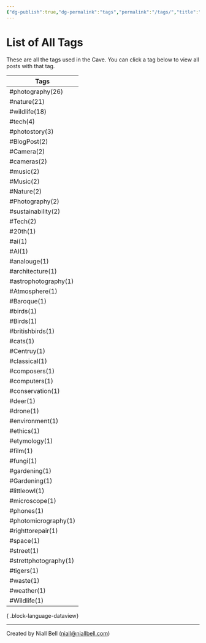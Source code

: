 ```yaml
---
{"dg-publish":true,"dg-permalink":"tags","permalink":"/tags/","title":"List of All Tags","hide":true,"noteIcon":null,"created":"2024-04-16T00:05:40.920+01:00","updated":"2024-04-16T00:07:18.935+01:00"}
---
```


# List of All Tags

These are all the tags used in the Cave. You can click a tag below to view all posts with that tag.

| Tags                  |
| --------------------- |
| #photography(26)      |
| #nature(21)           |
| #wildlife(18)         |
| #tech(4)              |
| #photostory(3)        |
| #BlogPost(2)          |
| #Camera(2)            |
| #cameras(2)           |
| #music(2)             |
| #Music(2)             |
| #Nature(2)            |
| #Photography(2)       |
| #sustainability(2)    |
| #Tech(2)              |
| #20th(1)              |
| #ai(1)                |
| #AI(1)                |
| #analouge(1)          |
| #architecture(1)      |
| #astrophotography(1)  |
| #Atmosphere(1)        |
| #Baroque(1)           |
| #birds(1)             |
| #Birds(1)             |
| #britishbirds(1)      |
| #cats(1)              |
| #Centruy(1)           |
| #classical(1)         |
| #composers(1)         |
| #computers(1)         |
| #conservation(1)      |
| #deer(1)              |
| #drone(1)             |
| #environment(1)       |
| #ethics(1)            |
| #etymology(1)         |
| #film(1)              |
| #fungi(1)             |
| #gardening(1)         |
| #Gardening(1)         |
| #littleowl(1)         |
| #microscope(1)        |
| #phones(1)            |
| #photomicrography(1)  |
| #righttorepair(1)     |
| #space(1)             |
| #street(1)            |
| #strettphotography(1) |
| #tigers(1)            |
| #waste(1)             |
| #weather(1)           |
| #Wildlife(1)          |

{ .block-language-dataview}

---
Created by Niall Bell (niall@niallbell.com)